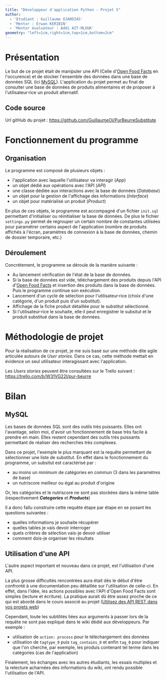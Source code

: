 ```yaml
---
title: "Développeur d'application Python - Projet 5"
author:
  - 'Etudiant : Guillaume OJARDIAS'
  - 'Mentor : Erwan KERIBIN'
  - 'Mentor évaluateur : Addi AIT-MLOUK'
geometry: "left=1cm,right=1cm,top=1cm,bottom=2cm"
---
```


# Présentation

Le but de ce projet était de manipuler une API (Celle d'[Open Food Facts](https://fr.openfoodfacts.org/) en l'occurence) et de stocker l'ensemble des données dans une base de données SQL (ici [MySQL](https://www.mysql.com/fr/)).
L'application du projet permet au final de consulter une base de données de produits alimentaires et de proposer à l'utilisateur·rice un produit alternatif.

## Code source

Url gitHub du projet : https://github.com/GuillaumeOj/PurBeurreSubstitute

# Fonctionnement du programme

## Organisation

Le programme est composé de plusieurs objets :

- l'application avec laquelle l'utilisateur va interagir (*App*)
- un objet dédié aux opérations avec l'API (*API*)
- une classe dédiée aux interactions avec la base de données (*Database*)
- un objet pour la gestion de l'affichage des informations (*Interface*)
- un objet pour matérialisé un produit (*Product*)

En plus de ces objets, le programme est accompagné d'un fichier `init.sql` permettant d'initialiser ou réinitialiser la base de données. De plus le fichier `settings.py` permet de regrouper un certain nombre de constantes utilisées pour paramétrer certains aspect de l'application (nombre de produits affichés à l'écran, paramètres de connexion à la base de données, chemin de dossier temporaire, etc.)

## Déroulement

Concrétement, le programme se déroule de la manière suivante :

- Au lancement vérification de l'état de la base de données.
- Si la base de données est vide, téléchargement des produits depuis l'API d'[Open Food Facts](https://fr.openfoodfacts.org/) et insertion des produits dans la base de données. Puis le programme continue son exécution.
- Lancement d'un cycle de sélection pour l'utilisateur·rice (choix d'une catégorie, d'un produit puis d'un substitut).
- Affichage de la fiche produit détaillée pour le substitut sélectionné.
- Si l'utilisateur·rice le souhaite, elle·il peut enregistrer le subsitut et le produit substitué dans la base de données.

# Méthodologie de projet

Pour la réalisation de ce projet, je me suis basé sur une méthode dite agile articulée autours de *User stories*.
Dans ce cas, cette méthode mettait en évidence un seul utilisateur interagissant avec l'application.

Les *Users stories* peuvent être consultées sur le Trello suivant : https://trello.com/b/W31VG22I/pur-beurre

# Bilan

## MySQL

Les bases de données SQL sont des outils très puissants. Elles ont l'avantage, selon moi, d'avoir un fonctionnement de base très facile à prendre en main. Elles restent cependant des outils très puissants permettant de réaliser des recherches très complexes.

Dans ce projet, l'exemple le plus marquant est la requête permettant de sélectionner une liste de substitut.
En effet dans le fonctionnement du programme, un subsitut est caractérisé par :

- au moins un minimum de catégories en commun (3 dans les paramètres de base)
- un nutriscore meilleur ou égal au produit d'origine

Or, les catégories et le nutriscore ne sont pas stockées dans la même table (respectivement ***Categories*** et ***Products***)

Il a donc fallu construire cette requête étape par étape en se posant les questions suivantes :

- quelles informations je souhaite récupérer
- quelles tables je vais devoir interroger
- quels critères de sélection vais-je devoir utiliser
- comment dois-je organiser les résultats

## Utilisation d'une API

L'autre aspect important et nouveau dans ce projet, est l'utilisation d'une API.

La plus grosse difficultés rencontrées aura était dès le début d'être confronté à une documentation peu détaillée sur l'utilisation de celle-ci.
En effet, dans l'idée, les actions possibles avec l'API d'Open Food Facts sont simples (lecture et écriture). La pratique aurait dû être assez proche de ce qui est abordé dans le cours associé au projet ([Utilisez des API REST dans vos projets web](https://openclassrooms.com/fr/courses/3449001-utilisez-des-api-rest-dans-vos-projets-web))

Cependant, toute les subtilités liées aux arguments à passer lors de la requête ne sont pas expliqué dans le wiki dédié aux développeurs. Par exemple :

- utilisation de `action: process` pour le téléchargement des données
- utilisation de `tagtype_0` puis `tag_contains_0` et enfin `tag_0` pour indiquer que l'on cherche, par exemple, les produis contenant tel terme dans les catégories (cas de l'application)

Finalement, les échanges avec les autres étudiants, les essais multiples et la relecture acharnées des informations du wiki, ont rendu possible l'utilisation de l'API.

